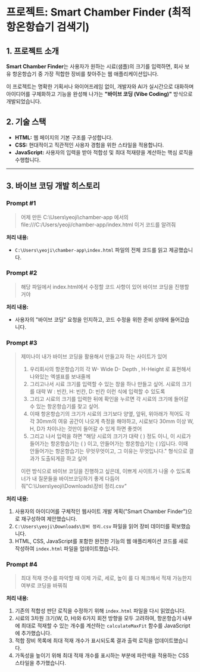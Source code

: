 # 프로젝트: Smart Chamber Finder (최적 항온항습기 검색기)

## 1. 프로젝트 소개

**Smart Chamber Finder**는 사용자가 원하는 시료(샘플)의 크기를 입력하면, 회사 보유 항온항습기 중 가장 적합한 장비를 찾아주는 웹 애플리케이션입니다.

이 프로젝트는 명확한 기획서나 와이어프레임 없이, 개발자와 AI가 실시간으로 대화하며 아이디어를 구체화하고 기능을 완성해 나가는 **"바이브 코딩 (Vibe Coding)"** 방식으로 개발되었습니다.

## 2. 기술 스택

- **HTML:** 웹 페이지의 기본 구조를 구성합니다.
- **CSS:** 현대적이고 직관적인 사용자 경험을 위한 스타일을 적용합니다.
- **JavaScript:** 사용자의 입력을 받아 적합성 및 최대 적재량을 계산하는 핵심 로직을 수행합니다.

---

## 3. 바이브 코딩 개발 히스토리

### Prompt #1
> 어제 만든 C:\Users\yeoji\chamber-app 에서의 file:///C:/Users/yeoji/chamber-app/index.html 이거 코드를 알려줘

**처리 내용:**
- `C:\Users\yeoji\chamber-app\index.html` 파일의 전체 코드를 읽고 제공했습니다.

### Prompt #2
> 해당 파일에서 index.html에서 수정할 코드 사항이 있어 바이브 코딩을 진행할거야

**처리 내용:**
- 사용자의 "바이브 코딩" 요청을 인지하고, 코드 수정을 위한 준비 상태에 들어갔습니다.

### Prompt #3
> 제미나이 내가 바이브 코딩을 활용해서 만들고자 하는 사이트가 있어
>
> 1. 우리회사의 항온항습기의 각 W- Wide D- Depth , H-Height 로 표현해서 나와있는 엑셀표를 보내줄께
> 2. 그리고나서 시료 크기를 입력할 수 있는 창을 하나 만들고 싶어.
> 시료의 크기를 대략 W : 빈칸, H: 빈칸, D: 빈칸
> 이런 식에 입력할 수 있도록
> 3. 그리고 시료의 크기를 입력한 뒤에 확인을 누르면
> 각 시료의 크기에 들어갈 수 있는 항온항습기를 찾고 싶어.
> 4. 이때 항온항습기의 크기가 시료의 크기보다 양옆, 앞뒤, 위아래가 적어도 각각 30mm의 여유 공간이 나오게 측정을 해야하고, 시료보다 30mm 이상 W, H, D가 차이나는 것만이 들어갈 수 있게 하면 좋겟어
> 5. 그리고 나서 입력을 하면
> "해당 시료의 크기가 대략 ( ) 정도 이니, 이 시료가 들어가는 항온항습기는 ( ) 이고, 안들어가는 항온항습기는 ( )입니다. 이때 안들어가는 항온항습기는 무엇무엇이고, 그 이유는 무엇입니다." 형식으로 결과가 도출되게끔 하고 싶어
>
> 이런 방식으로 바이브 코딩을 진행하고 싶은데, 이쁘게 사이트가 나올 수 있도록 너가 내 질문들을 바이브코딩하기 좋게 다듬어줘"C:\Users\yeoji\Downloads\장비 정리.csv"

**처리 내용:**
1.  사용자의 아이디어를 구체적인 웹사이트 개발 계획("Smart Chamber Finder")으로 재구성하여 제안했습니다.
2.  `C:\Users\yeoji\Downloads\장비 정리.csv` 파일을 읽어 장비 데이터를 확보했습니다.
3.  HTML, CSS, JavaScript를 포함한 완전한 기능의 웹 애플리케이션 코드를 새로 작성하여 `index.html` 파일을 업데이트했습니다.

### Prompt #4
> 최대 적재 갯수를 파악할 때 이제 가로, 세로, 높이 를 다 체크해서 적재 가능한지 여부로 코딩을 바꿔줘

**처리 내용:**
1.  기존의 적합성 판단 로직을 수정하기 위해 `index.html` 파일을 다시 읽었습니다.
2.  시료의 3차원 크기(W, D, H)와 6가지 회전 방향을 모두 고려하여, 항온항습기 내부에 최대로 적재할 수 있는 개수를 계산하는 `calculateMaxFit` 함수를 JavaScript에 추가했습니다.
3.  적합 장비 목록에 최대 적재 개수가 표시되도록 결과 출력 로직을 업데이트했습니다.
4.  가독성을 높이기 위해 최대 적재 개수를 표시하는 부분에 파란색을 적용하는 CSS 스타일을 추가했습니다.
